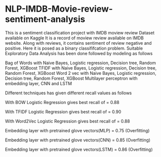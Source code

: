 # NLP-IMDB-Movie-review-sentiment-analysis

This is a sentiment classification project with IMDB moview review Dataset available on Kaggle It is a record of moview review available on IMDB website. Along with reviews, it contains sentiment of review negative and positive. Here it is posed as a binary classififcation problem. Suitable Exploratory Data Analysis has been done followed by modeling as follows

Bag of Words with Naive Bayes, Logistic regression, Decision tree, Random Forest, XGBoost
TFIDF with Naive Bayes, Logistic regression, Decision tree, Random Forest, XGBoost
Word 2 vec with Naive Bayes, Logistic regression, Decision tree, Random Forest, XGBoost
Multilayer perceptron with embedding layer, CNN and LSTM


Different techniques has given different recall values as follows


With BOW Logistic Regression gives best recall of  = 0.88

With TFIDF Logistic Regression gives best recall of  = 0.90

With Word2Vec Logistic Regression gives best recall of  = 0.88

Embedding layer with pretrained glove vectors(MLP) = 0.75 (Overfitting)

Embedding layer with pretrained glove vectors(CNN) = 0.85 (Overfitting)

Embedding layer with pretrained glove vectors(LSTM) = 0.86 (Overfitting)
